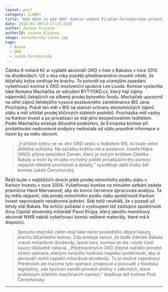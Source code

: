 ```yaml
---
layout: post
category: CLANKY
title: 'Kdo může za pád OKD? Komise vedená Pirátem Černohorským prošetřuje poslední dějství kauzy'
date: 2018-04-20T13:27:23.824Z
author: Zuzana Klusová
authorId: zuzana.klusova
image: cernohorsky-lukas.jpg
tags:
  - Kauza
  - OKD
  - Lukáš-Černohorský
---
```

 
Částku 6 miliard Kč si vyplatili akcionáři OKD v čele s Bakalou v roce 2012 na dividendách. Už o dva roky později představenstvo muselo vědět, že těžařský kolos směřuje ke krachu. To potvrdil na včerejším zasedání vyšetřovací komise k OKD insolvenční správce Lee Louda. Komise vyslechla také Romana Macháčka ze sdružení BYTYOKD.cz, který hájí zájmy nájemníků čekajících na slíbený prodej bytového fondu. Macháček upozornil na střet zájmů tehdejšího vysoce postaveného zaměstnance BIS Jana Procházky. Právě ten měl v BIS na starost ochranu ekonomických zájmů státu a měl ohlídat prodej klíčových státních podniků. Procházka měl vazby na Karbon Invest a po privatizaci se stal jeho bezpečnostním ředitelem. Podle Macháčka existuje důvodné podezření, že Evropská komise při prošetřování nedovolené podpory nedostala od státu pravdivé informace a řízení by se mělo obnovit.
 
>„V příštím týdnu se ve věci OKD sejdu s ředitelem BIS, to bude velmi důležitá schůzka. Na začátku května mě a poslance Josefa Hájka (ANO) přijme prezident Zeman, který je ostrým kritikem Zdeňka Bakaly a mohl by mi jako vrcholný politik privatizační éry pomoci objasnit některé souvislosti a detaily,“ vysvětluje další kroky šéf komise Lukáš Černohorský.
 
Řešit bude v nejbližších dnech ještě prodej minoritního podílu státu v Karbon Investu v roce 2004. Vyšetřovací komise na minulém setkání zadala právničce Haně Marvanové, aby do konce července zpracovala analýzu. Ta by měla objasnit, zda prodej minoritního podílu státu společnosti Karbon Invest neprovázelo nezákonné jednání. Stát totiž nevěděl, že v pozadí už tehdy stál Bakala. Na schůzi požádal o vystoupení též zástupce společnosti Arca Capital slovenský miliardář Pavol Krúpa, který jakožto menšinový akcionář NWR nabídl vyšetřovací komisi veškeré materiály, které má k dispozici.

> Spousta otazníků zatím stojí také okolo posledního dějství kauzy, krachu těžařského kolosu. Zda existuje šance, že bude Zdeněk Bakala vracet miliardové dividendy, jasné není, komise se ale i touto části kauzy důkladně zabývá. „Představenstvo OKD zřejmě nařídilo provést účetní operace, kterými navýšilo hodnotu majetku společnosti, aby si akcionáři mohli vyplatit miliardové dividendy. To je možné napadnout. Především ale musíme tyto operace zmapovat a posoudit z hlediska legislativy, zda bychom neměli provést změny v zákonech, které podobným účetním machinacím zamezí,“ doplňuje šéf komise Pirát Černohorský. 

- - -
